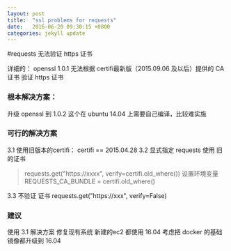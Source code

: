 ```yaml
---
layout: post
title:  "ssl problems for requests"
date:   2016-06-20 09:30:15 +0800
categories: jekyll update
---
```


#requests 无法验证 https 证书

详细的：
openssl 1.0.1  无法根据 certifi最新版（2015.09.06 及以后）提供的 CA证书 验证 https 证书

### 根本解决方案：
升级 openssl 到 1.0.2 
这个在 ubuntu 14.04 上需要自己编译，比较难实施

### 可行的解决方案

3.1  使用旧版本的certifi：  certifi == 2015.04.28
3.2  显式指定 requests 使用 旧的证书
> requests.get("https://xxxx", verify=certifi.old_where())
> 设置环境变量 REQUESTS_CA_BUNDLE = certifi.old_where() 

3.3  不验证 证书
requests.get("https://xxx", verify=False)

### 建议
使用 3.1 解决方案 修复现有系统
新建的ec2 都使用 16.04
考虑把 docker 的基础镜像都升级到 16.04
